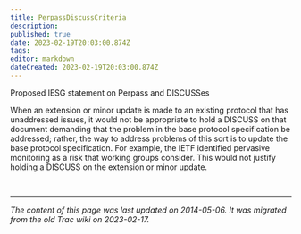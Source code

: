 ```yaml
---
title: PerpassDiscussCriteria
description: 
published: true
date: 2023-02-19T20:03:00.874Z
tags: 
editor: markdown
dateCreated: 2023-02-19T20:03:00.874Z
---
```


 Proposed IESG statement on Perpass and DISCUSSes

When an extension or minor update is made to an existing protocol that has unaddressed issues, it would not be appropriate to hold a DISCUSS on that document demanding that the problem in the base protocol specification be addressed; rather, the way to address problems of this sort is to update the base protocol specification. For example, the IETF identified pervasive monitoring as a risk that working groups consider. This would not justify holding a DISCUSS on the extension or minor update.


&nbsp;
&nbsp;
&nbsp;

---

*The content of this page was last updated on 2014-05-06. It was migrated from the old Trac wiki on 2023-02-17.*